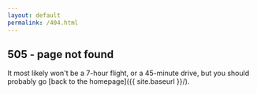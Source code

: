 ```yaml
---
layout: default
permalink: /404.html
---
```


## 505 - page not found

It most likely won't be a 7-hour flight, or a 45-minute drive, but you should probably go [back to the homepage]({{ site.baseurl }}/).
